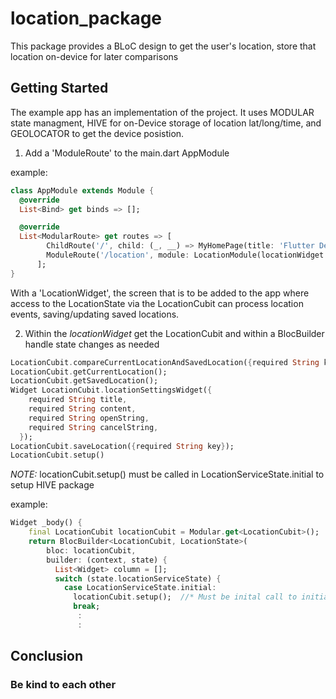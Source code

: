 # location_package

This package provides a BLoC design to get the user's location, store that location on-device for later
comparisons

## Getting Started

The example app has an implementation of the project. It uses MODULAR state managment, HIVE for
on-Device storage of location lat/long/time, and GEOLOCATOR to get the device posistion.

1) Add a 'ModuleRoute' to the main.dart AppModule

example:

```dart
class AppModule extends Module {
  @override
  List<Bind> get binds => [];

  @override
  List<ModularRoute> get routes => [
        ChildRoute('/', child: (_, __) => MyHomePage(title: 'Flutter Demo Home Page')),
        ModuleRoute('/location', module: LocationModule(locationWidget: LocationWidget())),
      ];
}
```

With a 'LocationWidget', the screen that is to be added to the app where access to the LocationState via the LocationCubit can process location events, saving/updating saved locations.

2) Within the *locationWidget* get the LocationCubit and within a BlocBuilder handle state changes as needed

```dart
LocationCubit.compareCurrentLocationAndSavedLocation({required String key});
LocationCubit.getCurrentLocation();
LocationCubit.getSavedLocation();
Widget LocationCubit.locationSettingsWidget({
    required String title,
    required String content,
    required String openString,
    required String cancelString,
  });
LocationCubit.saveLocation({required String key});
LocationCubit.setup()
```

*NOTE:* locationCubit.setup() must be called in LocationServiceState.initial to setup HIVE package

example:

```dart
Widget _body() {
    final LocationCubit locationCubit = Modular.get<LocationCubit>();
    return BlocBuilder<LocationCubit, LocationState>(
        bloc: locationCubit,
        builder: (context, state) {
          List<Widget> column = [];
          switch (state.locationServiceState) {
            case LocationServiceState.initial:
              locationCubit.setup();  //* Must be inital call to initialize HIVE package
              break;
               :
               :         
```

## Conclusion

### Be kind to each other
